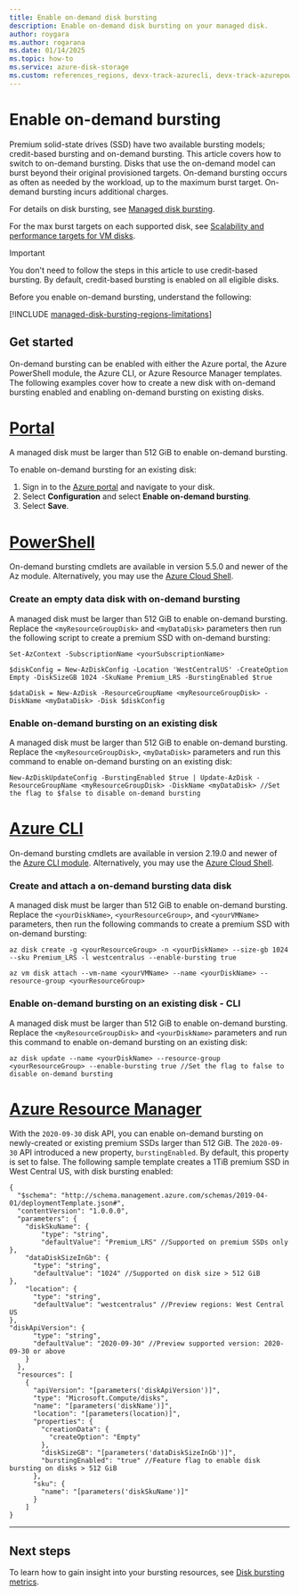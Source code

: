 ```yaml
---
title: Enable on-demand disk bursting
description: Enable on-demand disk bursting on your managed disk.
author: roygara
ms.author: rogarana
ms.date: 01/14/2025
ms.topic: how-to
ms.service: azure-disk-storage
ms.custom: references_regions, devx-track-azurecli, devx-track-azurepowershell
---
```


# Enable on-demand bursting

Premium solid-state drives (SSD) have two available bursting models; credit-based bursting and on-demand bursting. This article covers how to switch to on-demand bursting. Disks that use the on-demand model can burst beyond their original provisioned targets. On-demand bursting occurs as often as needed by the workload, up to the maximum burst target. On-demand bursting incurs additional charges.

For details on disk bursting, see [Managed disk bursting](disk-bursting.md). 

For the max burst targets on each supported disk, see [Scalability and performance targets for VM disks](disks-scalability-targets.md#premium-ssd-managed-disks-per-disk-limits).

> [!IMPORTANT]
> You don't need to follow the steps in this article to use credit-based bursting. By default, credit-based bursting is enabled on all eligible disks.

Before you enable on-demand bursting, understand the following:

[!INCLUDE [managed-disk-bursting-regions-limitations](./includes/managed-disk-bursting-regions-limitations.md)]

## Get started

On-demand bursting can be enabled with either the Azure portal, the Azure PowerShell module, the Azure CLI, or Azure Resource Manager templates. The following examples cover how to create a new disk with on-demand bursting enabled and enabling on-demand bursting on existing disks.

# [Portal](#tab/azure-portal)

A managed disk must be larger than 512 GiB to enable on-demand bursting.

To enable on-demand bursting for an existing disk:

1. Sign in to the [Azure portal](https://portal.azure.com/) and navigate to your disk.
1. Select **Configuration** and select **Enable on-demand bursting**.
1. Select **Save**.

# [PowerShell](#tab/azure-powershell)

On-demand bursting cmdlets are available in version 5.5.0 and newer of the Az module. Alternatively, you may use the [Azure Cloud Shell](https://shell.azure.com/).
### Create an empty data disk with on-demand bursting

A managed disk must be larger than 512 GiB to enable on-demand bursting. Replace the `<myResourceGroupDisk>` and `<myDataDisk>` parameters then run the following script to create a premium SSD with on-demand bursting:

```azurepowershell
Set-AzContext -SubscriptionName <yourSubscriptionName>

$diskConfig = New-AzDiskConfig -Location 'WestCentralUS' -CreateOption Empty -DiskSizeGB 1024 -SkuName Premium_LRS -BurstingEnabled $true

$dataDisk = New-AzDisk -ResourceGroupName <myResourceGroupDisk> -DiskName <myDataDisk> -Disk $diskConfig
```

### Enable on-demand bursting on an existing disk

A managed disk must be larger than 512 GiB to enable on-demand bursting. Replace the `<myResourceGroupDisk>`, `<myDataDisk>` parameters and run this command to enable on-demand bursting on an existing disk:

```azurepowershell
New-AzDiskUpdateConfig -BurstingEnabled $true | Update-AzDisk -ResourceGroupName <myResourceGroupDisk> -DiskName <myDataDisk> //Set the flag to $false to disable on-demand bursting
```

# [Azure CLI](#tab/azure-cli)

On-demand bursting cmdlets are available in version 2.19.0 and newer of the [Azure CLI module](/cli/azure/install-azure-cli). Alternatively, you may use the [Azure Cloud Shell](https://shell.azure.com/).

### Create and attach a on-demand bursting data disk

A managed disk must be larger than 512 GiB to enable on-demand bursting. Replace the `<yourDiskName>`, `<yourResourceGroup>`, and `<yourVMName>` parameters, then run the following commands to create a premium SSD with on-demand bursting:

```azurecli
az disk create -g <yourResourceGroup> -n <yourDiskName> --size-gb 1024 --sku Premium_LRS -l westcentralus --enable-bursting true

az vm disk attach --vm-name <yourVMName> --name <yourDiskName> --resource-group <yourResourceGroup>
```

### Enable on-demand bursting on an existing disk - CLI

A managed disk must be larger than 512 GiB to enable on-demand bursting. Replace the `<myResourceGroupDisk>` and `<yourDiskName>` parameters and run this command to enable on-demand bursting on an existing disk:

```azurecli
az disk update --name <yourDiskName> --resource-group <yourResourceGroup> --enable-bursting true //Set the flag to false to disable on-demand bursting
```

# [Azure Resource Manager](#tab/azure-resource-manager)

With the `2020-09-30` disk API, you can enable on-demand bursting on newly-created or existing premium SSDs larger than 512 GiB. The `2020-09-30` API introduced a new property, `burstingEnabled`. By default, this property is set to false. The following sample template creates a 1TiB premium SSD in West Central US, with disk bursting enabled:

```
{
  "$schema": "http://schema.management.azure.com/schemas/2019-04-01/deploymentTemplate.json#",
  "contentVersion": "1.0.0.0",
  "parameters": {
    "diskSkuName": {
        "type": "string",
        "defaultValue": "Premium_LRS" //Supported on premium SSDs only
},
    "dataDiskSizeInGb": {
      "type": "string",
      "defaultValue": "1024" //Supported on disk size > 512 GiB
},
    "location": {
      "type": "string",
      "defaultValue": "westcentralus" //Preview regions: West Central US
},
"diskApiVersion": {
      "type": "string",
      "defaultValue": "2020-09-30" //Preview supported version: 2020-09-30 or above
    }
  },
  "resources": [
    {
      "apiVersion": "[parameters('diskApiVersion')]",
      "type": "Microsoft.Compute/disks",
      "name": "[parameters('diskName')]",
      "location": "[parameters(location)]",
      "properties": {
        "creationData": {
          "createOption": "Empty"
        },
        "diskSizeGB": "[parameters('dataDiskSizeInGb')]",
        "burstingEnabled": "true" //Feature flag to enable disk bursting on disks > 512 GiB
      },
      "sku": {
        "name": "[parameters('diskSkuName')]"
      }
    ]
}
```
---
 
## Next steps

To learn how to gain insight into your bursting resources, see [Disk bursting metrics](disks-metrics.md).
